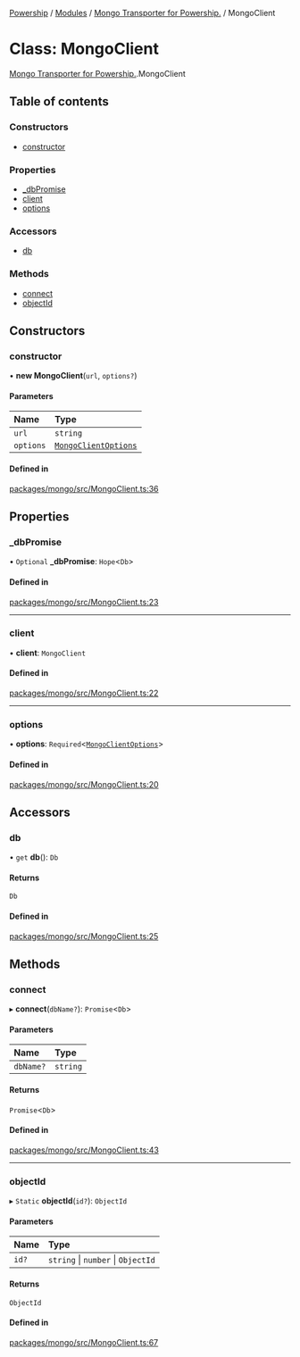 [Powership](../README.md) / [Modules](../modules.md) / [Mongo Transporter for Powership.](../modules/Mongo_Transporter_for_Powership_.md) / MongoClient

# Class: MongoClient

[Mongo Transporter for Powership.](../modules/Mongo_Transporter_for_Powership_.md).MongoClient

## Table of contents

### Constructors

- [constructor](Mongo_Transporter_for_Powership_.MongoClient.md#constructor)

### Properties

- [\_dbPromise](Mongo_Transporter_for_Powership_.MongoClient.md#_dbpromise)
- [client](Mongo_Transporter_for_Powership_.MongoClient.md#client)
- [options](Mongo_Transporter_for_Powership_.MongoClient.md#options)

### Accessors

- [db](Mongo_Transporter_for_Powership_.MongoClient.md#db)

### Methods

- [connect](Mongo_Transporter_for_Powership_.MongoClient.md#connect)
- [objectId](Mongo_Transporter_for_Powership_.MongoClient.md#objectid)

## Constructors

### constructor

• **new MongoClient**(`url`, `options?`)

#### Parameters

| Name | Type |
| :------ | :------ |
| `url` | `string` |
| `options` | [`MongoClientOptions`](../interfaces/Mongo_Transporter_for_Powership_.MongoClientOptions.md) |

#### Defined in

[packages/mongo/src/MongoClient.ts:36](https://github.com/antoniopresto/powership/blob/2672a73/packages/mongo/src/MongoClient.ts#L36)

## Properties

### \_dbPromise

• `Optional` **\_dbPromise**: `Hope`<`Db`\>

#### Defined in

[packages/mongo/src/MongoClient.ts:23](https://github.com/antoniopresto/powership/blob/2672a73/packages/mongo/src/MongoClient.ts#L23)

___

### client

• **client**: `MongoClient`

#### Defined in

[packages/mongo/src/MongoClient.ts:22](https://github.com/antoniopresto/powership/blob/2672a73/packages/mongo/src/MongoClient.ts#L22)

___

### options

• **options**: `Required`<[`MongoClientOptions`](../interfaces/Mongo_Transporter_for_Powership_.MongoClientOptions.md)\>

#### Defined in

[packages/mongo/src/MongoClient.ts:20](https://github.com/antoniopresto/powership/blob/2672a73/packages/mongo/src/MongoClient.ts#L20)

## Accessors

### db

• `get` **db**(): `Db`

#### Returns

`Db`

#### Defined in

[packages/mongo/src/MongoClient.ts:25](https://github.com/antoniopresto/powership/blob/2672a73/packages/mongo/src/MongoClient.ts#L25)

## Methods

### connect

▸ **connect**(`dbName?`): `Promise`<`Db`\>

#### Parameters

| Name | Type |
| :------ | :------ |
| `dbName?` | `string` |

#### Returns

`Promise`<`Db`\>

#### Defined in

[packages/mongo/src/MongoClient.ts:43](https://github.com/antoniopresto/powership/blob/2672a73/packages/mongo/src/MongoClient.ts#L43)

___

### objectId

▸ `Static` **objectId**(`id?`): `ObjectId`

#### Parameters

| Name | Type |
| :------ | :------ |
| `id?` | `string` \| `number` \| `ObjectId` |

#### Returns

`ObjectId`

#### Defined in

[packages/mongo/src/MongoClient.ts:67](https://github.com/antoniopresto/powership/blob/2672a73/packages/mongo/src/MongoClient.ts#L67)
